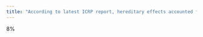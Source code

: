 ```yaml
---
title: "According to latest ICRP report, hereditary effects accounted for what percent of total deficit?"
---
```

8%

